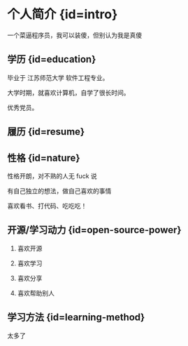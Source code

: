# 个人简介 {id=intro}

一个菜逼程序员，我可以装傻，但别认为我是真傻

## 学历 {id=education}

毕业于 江苏师范大学 软件工程专业。

大学时期，就喜欢计算机，自学了很长时间。

优秀党员。

## 履历 {id=resume}

## 性格 {id=nature}

性格开朗，对不熟的人无 fuck 说

有自己独立的想法，做自己喜欢的事情

喜欢看书、打代码、吃吃吃！

## 开源/学习动力 {id=open-source-power}

1. 喜欢开源

2. 喜欢学习

3. 喜欢分享

4. 喜欢帮助别人

## 学习方法 {id=learning-method}

太多了
